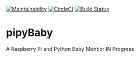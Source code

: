 [![Maintainability](https://api.codeclimate.com/v1/badges/08d413dc17462559b0c8/maintainability)](https://codeclimate.com/github/ryantiger658/pipyBaby/maintainability)
[![CircleCI](https://circleci.com/gh/ryantiger658/pipyBaby.svg?style=svg)](https://circleci.com/gh/ryantiger658/pipyBaby)
[![Build Status](https://travis-ci.org/ryantiger658/pipyBaby.svg?branch=master)](https://travis-ci.org/ryantiger658/pipyBaby)

# pipyBaby
A Raspberry Pi and Python Baby Montior
IN Progress